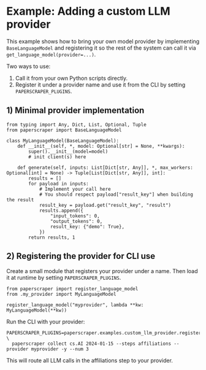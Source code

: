 # Example: Adding a custom LLM provider

This example shows how to bring your own model provider by implementing `BaseLanguageModel` and registering it so the rest of the system can call it via `get_language_model(provider=...)`.

Two ways to use:

1) Call it from your own Python scripts directly.
2) Register it under a provider name and use it from the CLI by setting `PAPERSCRAPER_PLUGINS`.

## 1) Minimal provider implementation

```
from typing import Any, Dict, List, Optional, Tuple
from paperscraper import BaseLanguageModel

class MyLanguageModel(BaseLanguageModel):
    def __init__(self, *, model: Optional[str] = None, **kwargs):
        super().__init__(model=model)
        # init client(s) here

    def generate(self, inputs: List[Dict[str, Any]], *, max_workers: Optional[int] = None) -> Tuple[List[Dict[str, Any]], int]:
        results = []
        for payload in inputs:
            # Implement your call here
            # You should respect payload["result_key"] when building the result
            result_key = payload.get("result_key", "result")
            results.append({
                "input_tokens": 0,
                "output_tokens": 0,
                result_key: {"demo": True},
            })
        return results, 1
```

## 2) Registering the provider for CLI use

Create a small module that registers your provider under a name. Then load it at runtime by setting `PAPERSCRAPER_PLUGINS`.

```
from paperscraper import register_language_model
from .my_provider import MyLanguageModel

register_language_model("myprovider", lambda **kw: MyLanguageModel(**kw))
```

Run the CLI with your provider:

```
PAPERSCRAPER_PLUGINS=paperscraper.examples.custom_llm_provider.register \
  paperscraper collect cs.AI 2024-01-15 --steps affiliations --provider myprovider -y --num 3
```

This will route all LLM calls in the affiliations step to your provider.
